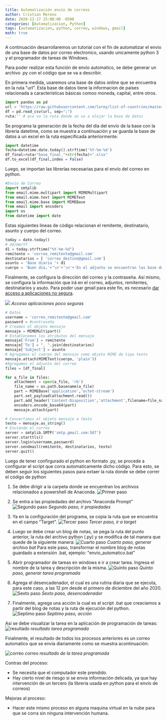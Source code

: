 ```yaml
---
title: Automatización envío de correos 
author: Cristian Moreno
date: 2020-12-17 15:00:00 -0500
categories: [Automatizacion, Python]
tags: [automatizacion, python, correo, windows, gmail]
math: true
---
```


A continuación desarrollaremos un tutorial con el fin de automatizar el envio de una base de datos por correo electronico, usando unicamente python 3 y el programador de tareas de Windows.

Para poder realizar esta función de envío automatico, se debe generar un archivo .py con el código que se va a describir.

En primera medida, usaremos una base de datos online que se encuentra en la ruta "url". Esta base de datos tiene la informacion de paises relacionada a características básicas comoo moneda, capital, entre otros.

```python
import pandas as pd
url = 'https://raw.githubusercontent.com/lorey/list-of-countries/master/csv/countries.csv'
df = pd.read_csv(url, sep=";")
ruta:'' # aca va la ruta donde se va a alojar la base de datos
```

Se programa la generación de la fecha del día del envío de la base con la libreria datetime, como se muestra a continuación y se guarda la base de datos a un excel en la ruta especificada anteriormente:

```python
import datetime
fecha=datetime.date.today().strftime('%Y-%m-%d')
df_final=ruta+"base_final_"+str(fecha)+".xlsx"
df.to_excel(df_final,index = False)
```

Luego, se importan las librerías necesarias para el envío del correo en python.

```python
#Envío de Correo
import smtplib
from email.mime.multipart import MIMEMultipart
from email.mime.text import MIMEText
from email.mime.base import MIMEBase
from email import encoders
import os
from datetime import date
```

Estas siguientes lineas de código relacionan el remitente, destinatario, asunto y cuerpo del correo.

```python
today = date.today()
# dd/mm/YY
d1 = today.strftime("%Y-%m-%d")
remitente = 'correo_remitente@gmail.com'
destinatarios = [ 'correo_destino@gmail.com']
asunto = 'Base diaria '+ d1
cuerpo = 'Buen día,'+'\n'+'\n'+'En el adjunto se encuentran las base del día de hoy.'+'\n'+'\n'+' Quedo atento a tus comentarios.'
```

Finalmente, se configura la dirección del correo y la contraseña. Así mismo, se configura la información que irá en el correo, adjuntos, remitentes, destinatarios y asuto.
Para poder usar gmail para este fin, es necesario [dar acceso a aplicaciones no segura](https://docs.rocketbot.co/?p=1567).

![ ](/assets/img/2020-12-14-automatizacion-envio-correos/paso_gmail.PNG)
*Acceso aplicaciones poco seguras*

```python
# Datos
username = 'correo_remitente@gmail.com'
password = #contraseña
# Creamos el objeto mensaje
mensaje = MIMEMultipart()
# Establecemos los atributos del mensaje
mensaje['From'] = remitente
mensaje['To'] = ", ".join(destinatarios)
mensaje['Subject'] = asunto
# Agregamos el cuerpo del mensaje como objeto MIME de tipo texto
mensaje.attach(MIMEText(cuerpo, 'plain'))
#Agregamos el adjunto del correo
files = [df_final]

for a_file in files:
    attachment = open(a_file, 'rb')
    file_name = os.path.basename(a_file)
    part = MIMEBase('application','octet-stream')
    part.set_payload(attachment.read())
    part.add_header('Content-Disposition','attachment',filename=file_name)
    encoders.encode_base64(part)
    mensaje.attach(part)

# Convertimos el objeto mensaje a texto
texto = mensaje.as_string()
# Enviando el correo
server = smtplib.SMTP('smtp.gmail.com:587')
server.starttls()
server.login(username,password)
server.sendmail(remitente, destinatarios, texto)
server.quit()
```

Luego de tener confirgurado el python en formato .py, se procede a configurar el script que corra automaticamente dicho código. Para esto, se deben seguir los siguientes pasos para extaer la ruta donde se debe correr el código de python

1. Se debe dirigir a la carpeta donde se encuentran los archivos relacionados a powershell de Anaconda.
![Primer paso](/assets/img/2020-12-14-automatizacion-envio-correos/paso_1_link_python.png)

2. Se entra a las propiedades del archivo "Anaconda Prompt"
![Segundo paso](/assets/img/2020-12-14-automatizacion-envio-correos/paso_2_link_python.png) *Segundo paso, ir propiedades*

3. Ya en la configuración del programa, se copia la ruta que se encuentra en el campo "Target".
![Tercer paso](/assets/img/2020-12-14-automatizacion-envio-correos/paso_3_link_python.png) *Tercer paso, ir a target*

4. Luego se debe crear un blog de notas, se pega la ruta del punto anterior, la ruta del archivo python (.py) y se modifica de tal manera que quede de la siguiente manera:
![Cuarto paso](/assets/img/2020-12-14-automatizacion-envio-correos/paso4_bat.PNG) *Cuarto paso, generar archivo bat*
Para este paso, transformar el nombre blog de notas guardado a extensión .bat, ejemplo: "envio_automatico.bat"

5. Abrir programador de tareas en windows e ir a crear tarea. Ingresa el nombre de la tarea y descripción de la misma.
![Quinto paso](/assets/img/2020-12-14-automatizacion-envio-correos/paso5_task.PNG) *Quinto paso, generar tarea programada*

6. Agrega el desencadenador, el cual es una rutina diaria que se ejecuta, para este caso, a las 12 pm desde el primero de diciembre del año 2020.
![Sexto paso](/assets/img/2020-12-14-automatizacion-envio-correos/paso6_desencadenador.PNG) *Sexto paso, desencadenador*

7. Finalmente, agrega una acción la cual es el script .bat que creaciamos a partir del blog de notas y la ruta de ejecución del python.
![Septimo paso](/assets/img/2020-12-14-automatizacion-envio-correos/paso7_action.PNG) *Septimo paso, acción*

Así se debe visualizar la tarea en la aplicación de programación de tareas:
![resultado](/assets/img/2020-12-14-automatizacion-envio-correos/paso_final.PNG) *resultado tarea programada*

Finalmente, el resultado de todos los procesos anteriores es un correo automatico que se envia diariamente como se muestra acontinuación:

![correo](/assets/img/2020-12-14-automatizacion-envio-correos/correo.PNG) *correo resultado de la tarea programada*

Contras del proceso:

- Se necesita que el computador este prendido.
- Hay cierto nivel de riesgo si se envia información delicada, ya que hay intervención de un tercero (la libreria usada en python para el envío de correos)

Mejoras al proceso:

- Hacer este mismo proceso en alguna maquina virtual en la nube para que se corra sin ninguna intervención humana.
